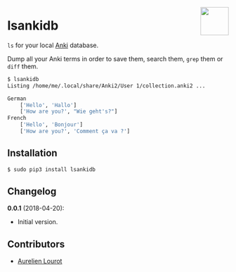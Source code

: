 [<img src="https://rawgit.com/AurelienLourot/lsankidb/master/thirdparty/logo.png" align="right" width="64" height="64">](https://github.com/AurelienLourot/lsankidb)

# lsankidb

`ls` for your local [Anki](https://apps.ankiweb.net/) database.

Dump all your Anki terms in order to save them, search them, `grep` them or `diff` them.

```bash
$ lsankidb
Listing /home/me/.local/share/Anki2/User 1/collection.anki2 ...

German
    ['Hello', 'Hallo']
    ['How are you?', "Wie geht's?"]
French
    ['Hello', 'Bonjour']
    ['How are you?', 'Comment ça va ?']
```

## Installation

```bash
$ sudo pip3 install lsankidb
```

## Changelog

**0.0.1** (2018-04-20):
  * Initial version.

## Contributors

* [Aurelien Lourot](http://github.com/AurelienLourot/)
